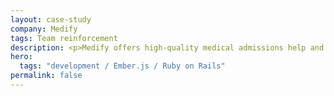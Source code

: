 ```yaml
---
layout: case-study
company: Medify
tags: Team reinforcement
description: <p>Medify offers high-quality medical admissions help and was used by 2 in 3 of 2020's UCAT applicants in the UK.</p><p>Mainmatter supported their team with identifying issues in their Ember.js apps, architectural advice as well as releasing a business-critical project on schedule.</p>
hero:
  tags: "development / Ember.js / Ruby on Rails"
permalink: false
---
```

